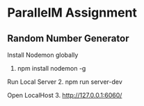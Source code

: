 # ParallelM Assignment

## Random Number Generator


Install Nodemon globally
1.  npm install nodemon -g

Run Local Server
2.  npm run server-dev

Open LocalHost
3.  http://127.0.0.1:6060/
